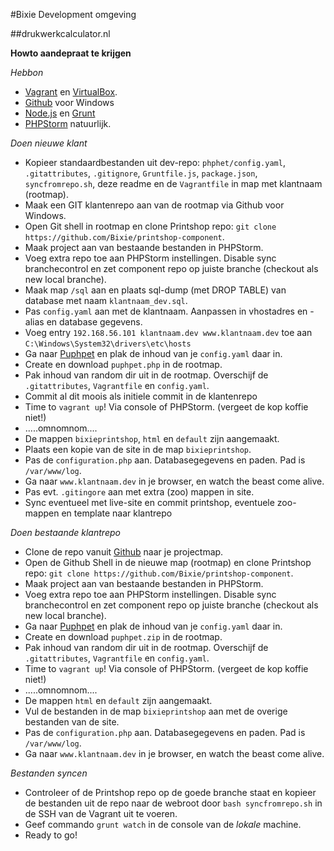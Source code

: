 #Bixie Development omgeving

##drukwerkcalculator.nl

**Howto aandepraat te krijgen**

_Hebbon_

* [Vagrant](https://www.vagrantup.com) en [VirtualBox](https://www.virtualbox.org/wiki/Downloads).
* [Github](https://windows.github.com) voor Windows
* [Node.js](http://nodejs.org) en [Grunt](http://gruntjs.com)
* [PHPStorm](https://www.jetbrains.com/phpstorm/) natuurlijk.

_Doen nieuwe klant_

* Kopieer standaardbestanden uit dev-repo: `phphet/config.yaml`, `.gitattributes`, `.gitignore`, `Gruntfile.js`,
 `package.json`, `syncfromrepo.sh`, deze readme en de `Vagrantfile` in map met klantnaam (rootmap).
* Maak een GIT klantenrepo aan van de rootmap via Github voor Windows.
* Open Git shell in rootmap en clone Printshop repo: `git clone https://github.com/Bixie/printshop-component`.
* Maak project aan van bestaande bestanden in PHPStorm.
* Voeg extra repo toe aan PHPStorm instellingen. Disable sync branchecontrol en zet component repo op juiste branche (checkout als new local branche).
* Maak map `/sql` aan en plaats sql-dump (met DROP TABLE) van database met naam `klantnaam_dev.sql`.
* Pas `config.yaml` aan met de klantnaam. Aanpassen in vhostadres en -alias en database gegevens.
* Voeg entry `192.168.56.101 klantnaam.dev www.klantnaam.dev` toe aan `C:\Windows\System32\drivers\etc\hosts`
* Ga naar [Puphpet](https://puphpet.com) en plak de inhoud van je `config.yaml` daar in.
* Create en download `puphpet.php` in de rootmap.
* Pak inhoud van random dir uit in de rootmap. Overschijf de `.gitattributes`, `Vagrantfile`
 en `config.yaml`.
* Commit al dit moois als initiele commit in de klantenrepo
* Time to `vagrant up`! Via console of PHPStorm. (vergeet de kop koffie niet!)
* .....omnomnom....
* De mappen `bixieprintshop`, `html` en `default` zijn aangemaakt.
* Plaats een kopie van de site in de map `bixieprintshop`.
* Pas de `configuration.php` aan. Databasegegevens en paden. Pad is `/var/www/log`.
* Ga naar `www.klantnaam.dev` in je browser, en watch the beast come alive.
* Pas evt. `.gitingore` aan met extra (zoo) mappen in site.
* Sync eventueel met live-site en commit printshop, eventuele zoo-mappen en template naar klantrepo

_Doen bestaande klantrepo_

* Clone de repo vanuit [Github](https://github.com/Bixie) naar je projectmap.
* Open de Github Shell in de nieuwe map (rootmap) en clone Printshop repo: `git clone https://github.com/Bixie/printshop-component`.
* Maak project aan van bestaande bestanden in PHPStorm.
* Voeg extra repo toe aan PHPStorm instellingen. Disable sync branchecontrol en zet component repo op juiste branche (checkout als new local branche).
* Ga naar [Puphpet](https://puphpet.com) en plak de inhoud van je `config.yaml` daar in.
* Create en download `puphpet.zip` in de rootmap.
* Pak inhoud van random dir uit in de rootmap. Overschijf de `.gitattributes`, `Vagrantfile` en `config.yaml`.
* Time to `vagrant up`! Via console of PHPStorm. (vergeet de kop koffie niet!)
* .....omnomnom....
* De mappen `html` en `default` zijn aangemaakt.
* Vul de bestanden in de map `bixieprintshop` aan met de overige bestanden van de site.
* Pas de `configuration.php` aan. Databasegegevens en paden. Pad is `/var/www/log`.
* Ga naar `www.klantnaam.dev` in je browser, en watch the beast come alive.

_Bestanden syncen_

* Controleer of de Printshop repo op de goede branche staat en kopieer de bestanden uit de repo naar de webroot door 
`bash syncfromrepo.sh` in de SSH van de Vagrant uit te voeren.
* Geef commando `grunt watch` in de console van de _lokale_ machine.
* Ready to go!

